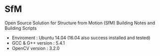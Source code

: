 # SfM
Open Source Solution for Structure from Motion (SfM)
Building Notes and Building Scripts

* Enviroment : Ubuntu 14.04 (16.04 also success installed and tested)
* GCC & G++ version : 5.4.1
* OpenCV version : 3.2.0
